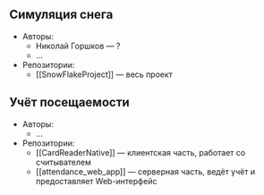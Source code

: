 ## Симуляция снега
* Авторы:
  * Николай Горшков — ?
  * ...
* Репозитории:
  * [[SnowFlakeProject]] — весь проект

## Учёт посещаемости
* Авторы:
  * ...
* Репозитории:
  * [[CardReaderNative]] — клиентская часть, работает со считывателем
  * [[attendance_web_app]] — серверная часть, ведёт учёт и предоставляет Web-интерфейс
